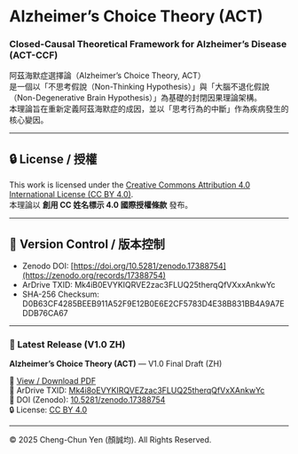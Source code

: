 # Alzheimer’s Choice Theory (ACT)
### Closed-Causal Theoretical Framework for Alzheimer’s Disease (ACT-CCF)

阿茲海默症選擇論（Alzheimer’s Choice Theory, ACT）  
是一個以「不思考假說（Non-Thinking Hypothesis）」與「大腦不退化假說（Non-Degenerative Brain Hypothesis）」為基礎的封閉因果理論架構。  
本理論旨在重新定義阿茲海默症的成因，並以「思考行為的中斷」作為疾病發生的核心變因。

---

## 🔒 License / 授權
This work is licensed under the [Creative Commons Attribution 4.0 International License (CC BY 4.0)](https://creativecommons.org/licenses/by/4.0/).  
本理論以 **創用 CC 姓名標示 4.0 國際授權條款** 發布。

---

## 🧾 Version Control / 版本控制
- Zenodo DOI: [https://doi.org/10.5281/zenodo.17388754](https://zenodo.org/records/17388754)
- ArDrive TXID: Mk4iB0EVYKIQRVE2zac3FLUQ25therqQfVXxxAnkwYc
- SHA-256 Checksum: D0B63CF4285BEEB911A52F9E12B0E6E2CF5783D4E38B831BB4A9A7EDDB76CA67

---

### 📄 Latest Release (V1.0 ZH)
**Alzheimer’s Choice Theory (ACT)** — V1.0 Final Draft (ZH)

📘 [View / Download PDF](./V1.0_Final_Draft_ZH/Alzheimers-Choice-Theory-V1.0-Final-Draft-ZH.pdf)  
🔗 ArDrive TXID: [Mk4i8oEVYKIRQVEZzac3FLUQ25therqQfVxXAnkwYc](https://arweave.net/Mk4i8oEVYKIRQVEZzac3FLUQ25therqQfVxXAnkwYc)  
🧾 DOI (Zenodo): [10.5281/zenodo.17388754](https://doi.org/10.5281/zenodo.17388754)  
🔒 License: [CC BY 4.0](https://creativecommons.org/licenses/by/4.0/)

---

© 2025 Cheng-Chun Yen (顏誠均). All Rights Reserved.
